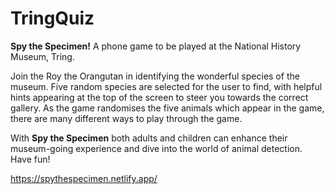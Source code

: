 # TringQuiz

**Spy the Specimen!** A phone game to be played at the National History Museum, Tring.

Join the Roy the Orangutan in identifying the wonderful species of the museum. Five random species are selected for the user to find, with helpful hints appearing at the top of the screen to steer you towards the correct gallery. As the game randomises the five animals which appear in the game, there are many different ways to play through the game. 

With **Spy the Specimen** both adults and children can enhance their museum-going experience and dive into the world of animal detection. Have fun!

https://spythespecimen.netlify.app/
